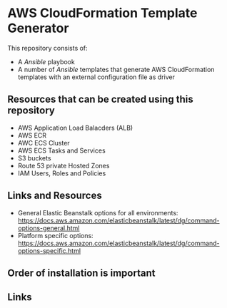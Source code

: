 # AWS CloudFormation Template Generator

This repository consists of:

* A _Ansible_ playbook
* A number of _Ansible_ templates that generate AWS CloudFormation templates with an external configuration
  file as driver

## Resources that can be created using this repository

* AWS Application Load Balacders (ALB)
* AWS ECR
* AWC ECS Cluster
* AWS ECS Tasks and Services
* S3 buckets
* Route 53 private Hosted Zones
* IAM Users, Roles and Policies

## Links and Resources

* General Elastic Beanstalk options for all environments: https://docs.aws.amazon.com/elasticbeanstalk/latest/dg/command-options-general.html
* Platform specific options: https://docs.aws.amazon.com/elasticbeanstalk/latest/dg/command-options-specific.html

## Order of installation is important

## Links
